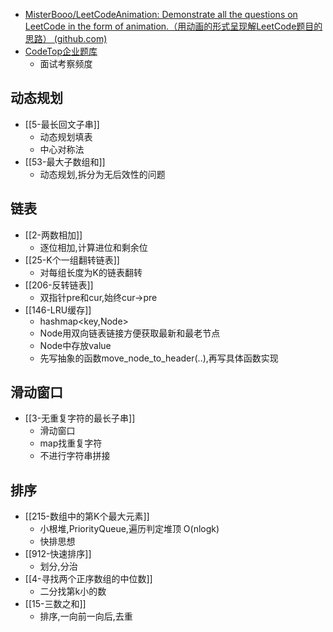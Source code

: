- [MisterBooo/LeetCodeAnimation: Demonstrate all the questions on LeetCode in the form of animation.（用动画的形式呈现解LeetCode题目的思路） (github.com)](https://github.com/MisterBooo/LeetCodeAnimation)
- [CodeTop企业题库](https://codetop.cc/home)
	- 面试考察频度


## 动态规划
- [[5-最长回文子串]]
	- 动态规划填表
	- 中心对称法
- [[53-最大子数组和]]
	- 动态规划,拆分为无后效性的问题
## 链表
- [[2-两数相加]]
	- 逐位相加,计算进位和剩余位
- [[25-K个一组翻转链表]]
	- 对每组长度为K的链表翻转
- [[206-反转链表]]
	- 双指针pre和cur,始终cur->pre
- [[146-LRU缓存]]
	- hashmap<key,Node>
	- Node用双向链表链接方便获取最新和最老节点
	- Node中存放value
	- 先写抽象的函数move_node_to_header(..),再写具体函数实现
## 滑动窗口
- [[3-无重复字符的最长子串]]
	- 滑动窗口
	- map找重复字符
	- 不进行字符串拼接
## 排序
- [[215-数组中的第K个最大元素]]
	- 小根堆,PriorityQueue,遍历判定堆顶 O(nlogk)
	- 快排思想
- [[912-快速排序]]
	- 划分,分治
- [[4-寻找两个正序数组的中位数]]
	- 二分找第k小的数
- [[15-三数之和]]
	- 排序,一向前一向后,去重